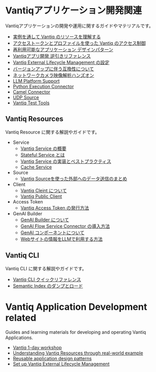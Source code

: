 # Vantiqアプリケーション開発関連

Vantiqアプリケーションの開発や運用に関するガイドやマテリアルです。

- [実例を通して Vantiq のリソースを理解する](./vantiq-resources-introduction/docs/jp/Vantiq_resources_introduction.md)
- [アクセストークンとプロファイルを使った Vantiq のアクセス制御](./accesstoken_profile/readme.md)
- [再利用可能なアプリケーション デザインパターン](./docs/jp/reusable-design-patterns.md)
- [Vantiqアプリ開発 逆引きリファレンス](./docs/jp/reverse-lookup.md)
- [Vantiq External Lifecycle Management の設定](./docs/jp/Vantiq_ExtLifecycleManagement_SetupProcedure.md)
- [バージョンアップに伴う互換性について](./docs/jp/incompatibilities.md)
- [ネットワークカメラ映像解析ハンズオン](./vantiq-videostream/docs/jp/hands-on-lab.md)
- [LLM Platform Support](/vantiq-aiml-integration/docs/jp/LLM_Platform_Support.md)
- [Python Execution Connector](./docs/jp/python-execution-connector.md)
- [Camel Connector](./docs/jp/camel-connector.md)
- [UDP Source](./docs/jp/udp-source.md)
- [Vantiq Test Tools](./docs/jp/test-tools.md)

## Vantiq Resources

Vantiq Resource に関する解説やガイドです。

- Service
  - [Vantiq Service の概要](./vantiq-resources/service/about-service/readme.md)
  - [Stateful Service とは](./vantiq-resources/service/stateful-service/readme.md)
  - [Vantiq Service の実装とベストプラクティス](./vantiq-resources/service/Implement/readme.md)
  - [Cache Service](./vantiq-resources/service/cache-service/readme.md)
- Source
  - [Vantiq Sourceを使った外部へのデータ送信のまとめ](./vantiq-resources/source/data-sending/readme.md)
- Client
  - [Vantiq Cleint について](./vantiq-resources/client/about-client/readme.md)
  - [Vantiq Public Client](./vantiq-resources/client/public-client/readme.md)
- Access Token
  - [Vantiq Access Token の発行方法](./vantiq-resources/access-token/create-access-token/readme.md)
- GenAI Builder
  - [GenAI Builder について](./vantiq-resources/genai/about-genai-builder/readme.md)
  - [GenAI Flow Service Connector の導入方法](./vantiq-resources/genai/genai_flow_service_connector/readme.md)
  - [GenAI コンポーネントについて](./vantiq-resources/genai/genai-components/readme.md)
  - [Webサイトの情報をLLMで利用する方法](./vantiq-resources/genai/using-website-information-in-llm/readme.md)

## Vantiq CLI

Vantiq CLI に関する解説やガイドです。

- [Vantiq CLI クイックリファレンス](./vantiq-cli/cli-quick-reference/readme.md)
- [Semantic Index のダンプとロード](./vantiq-cli/semantic-index-dumpload/readme.md)

# Vantiq Application Development related

Guides and learning materials for developing and operating Vantiq Applications.

- [Vantiq 1-day workshop](./1-day-workshop/docs/eng/readme.md)
- [Understanding Vantiq Resources through real-world example](./vantiq-resources-introduction/docs/eng/Vantiq_resources_introduction.md)
- [Reusable application design patterns](./docs/eng/reusable-design-patterns.md)
- [Set up Vantiq External Lifecycle Management](./docs/eng/Vantiq_ExtLifecycleManagement_SetupProcedure.md)
